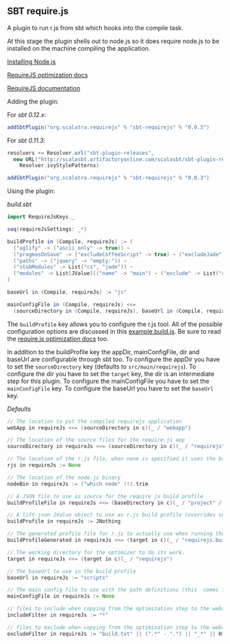 ## SBT require.js 

A plugin to run r.js from sbt which hooks into the compile task.

At this stage the plugin shells out to node.js so it does require node.js to be installed on the machine compiling the application. 

[Installing Node.js](https://github.com/joyent/node/wiki/Installing-Node.js-via-package-manager)

[RequireJS optimization docs](http://requirejs.org/docs/optimization.html)

[RequireJS documentation](http://requirejs.org/)

Adding the plugin:

For *sbt 0.12.x*:

```scala
addSbtPlugin("org.scalatra.requirejs" % "sbt-requirejs" % "0.0.3")
```

For *sbt 0.11.3*:

```scala
resolvers += Resolver.url("sbt-plugin-releases",
  new URL("http://scalasbt.artifactoryonline.com/scalasbt/sbt-plugin-releases/"))(
    Resolver.ivyStylePatterns)

addSbtPlugin("org.scalatra.requirejs" % "sbt-requirejs" % "0.0.3")
```

Using the plugin:

*build.sbt*

```scala
import RequireJsKeys._

seq(requireJsSettings: _*)

buildProfile in (Compile, requireJs) := (
  ("uglify" -> ("ascii_only" -> true)) ~
  ("pragmasOnSave" -> ("excludeCoffeeScript" -> true) ~ ("excludeJade" -> true)) ~
  ("paths" -> ("jquery" -> "empty:")) ~
  ("stubModules" -> List("cs", "jade")) ~
  ("modules" -> List[JValue](("name" -> "main") ~ ("exclude" -> List("coffee-script", "jade"))))
)

baseUrl in (Compile, requireJs) := "js"

mainConfigFile in (Compile, requireJs) <<=
  (sourceDirectory in (Compile, requireJs), baseUrl in (Compile, requireJs))((a, b) => Some(a / b / "main.js"))
```

The `buildProfile` key allows you to configure the r.js tool.
All of the possible configuration options are discussed in this [example.build.js](https://github.com/jrburke/r.js/blob/master/build/example.build.js).
Be sure to read the [require.js optimization docs](http://requirejs.org/docs/optimization.html) too.

In addition to the buildProfile key the appDir, mainConfigFile, dir and baseUrl are configurable through sbt too.
To configure the appDir you have to set the `sourceDirectory` key (defaults to `src/main/requirejs`).
To configure the dir you have to set the `target` key, the dir is an intermediate step for this plugin.
To configure the mainConfigFile you have to set the `mainConfigFile` key.
To configure the baseUrl you have to set the `baseUrl` key.

*Defaults*

```scala
// The location to put the compiled requirejs application
webApp in requireJs <<= (sourceDirectory in c)(_ / "webapp")

// The location of the source files for the require.js app
sourceDirectory in requireJs <<= (sourceDirectory in c)(_ / "requirejs")

// The location of the r.js file, when none is specified it uses the bundled version of r.js
rjs in requireJs := None

// The location of the node.js binary
nodeBin in requireJs := ("which node" !!).trim

// A JSON file to use as source for the require js build profile
buildProfileFile in requireJs <<= (baseDirectory in c)(_ / "project" / "requirejs.build.json")

// A lift-json JValue object to use as r.js build profile (overrides settings defined in buildProfileFile)
buildProfile in requireJs := JNothing

// The generated profile file for r.js to actually use when running the optimizer
buildProfileGenerated in requireJs <<= (target in c)(_ / "requirejs.build.js")

// The working directory for the optimizer to do its work.
target in requireJs <<= (target in c)(_ / "requirejs")

// The baseUrl to use in the build profile
baseUrl in requireJs := "scripts"

// The main config file to use with the path definitions (this  comes from your app)
mainConfigFile in requireJs := None

// files to include when copying from the optimization step to the webapp
includeFilter in requireJs := "*"

// files to exclude when copying from the optimization step to the webapp
excludeFilter in requireJs := "build.txt" || (".*" - ".") || "_*" || HiddenFileFilter
```

